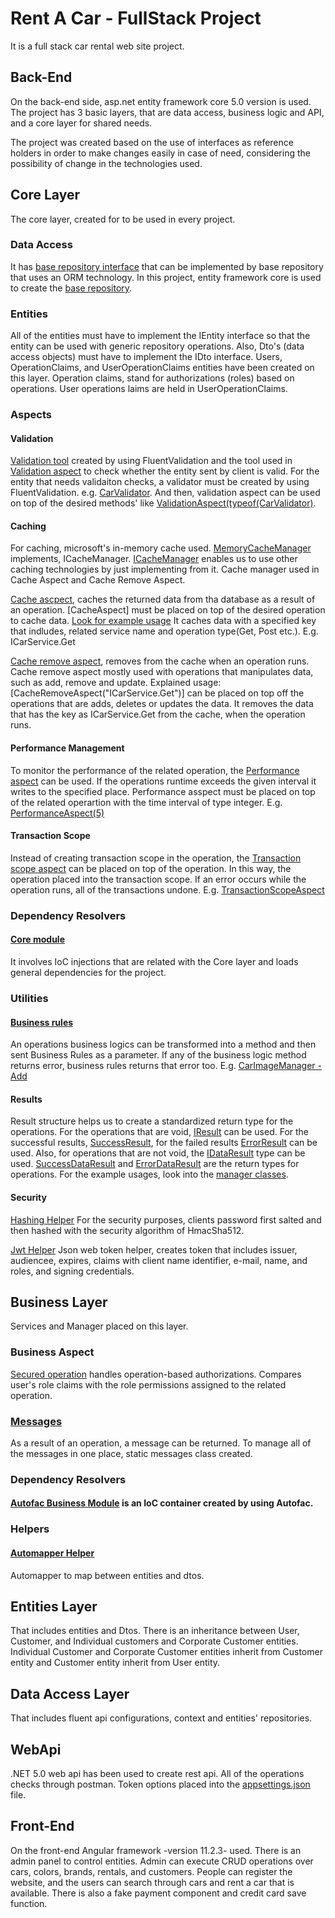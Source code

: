 # Rent A Car - FullStack Project

It is a full stack car rental web site project.

## Back-End

On the back-end side, asp.net entity framework core 5.0 version is used.
The project has 3 basic layers, that are data access, business logic and API, and a core layer for shared needs.

The project was created based on the use of interfaces as reference holders in order to make changes easily in case of need, considering the possibility of change in the technologies used.


## Core Layer
The core layer, created for to be used in every project.

### Data Access
It has [base repository interface](https://github.com/dnzhngl/RentACar-FullStack/blob/851a2ee17f/CarRental.Core/DataAccess/IEntityRepository.cs) that can be implemented by base repository that uses an ORM technology. In this project, entity framework core is used to create the [base repository](https://github.com/dnzhngl/RentACar-FullStack/blob/851a2ee17f/CarRental.Core/DataAccess/EntityFramework/EfEntityRepositoryBase.cs).

### Entities
All of the entities must have to implement the IEntity interface so that the entity can be used with generic repository operations. Also, Dto's (data access objects) must have to implement the IDto interface.
Users, OperationClaims, and UserOperationClaims entities have been created on this layer. Operation claims, stand for authorizations (roles) based on operations. User operations laims are held in UserOperationClaims.


### Aspects

#### Validation
[Validation tool](https://github.com/dnzhngl/RentACar-FullStack/blob/851a2ee17f/CarRental.Core/CrossCuttingConcerns/Validation/FluentValidation/ValidationTool.cs) created by using FluentValidation and the tool used in [Validation aspect](https://github.com/dnzhngl/RentACar-FullStack/blob/851a2ee17f/CarRental.Core/Aspects/Autofac/Validation/ValidationAspect.cs) to check whether the entity sent by client is valid.
For the entity that needs validaiton checks, a validator must be created by using FluentValidation. e.g. [CarValidator](https://github.com/dnzhngl/RentACar-FullStack/blob/851a2ee17f/CarRental.Business/ValidationRules/FluentValidation/CarValidator.cs). And then, validation aspect can be used on top of the desired methods' like [ValidationAspect(typeof(CarValidator)](https://github.com/dnzhngl/RentACar-FullStack/blob/851a2ee17f/CarRental.Business/Concrete/CarManager.cs).

#### Caching
For caching, microsoft's in-memory cache used. [MemoryCacheManager](#https://github.com/dnzhngl/RentACar-FullStack/blob/851a2ee17f/CarRental.Core/CrossCuttingConcerns/Caching/Microsoft/MemoryCacheManager.cs) implements, ICacheManager. [ICacheManager](#https://github.com/dnzhngl/RentACar-FullStack/blob/851a2ee17f/CarRental.Core/CrossCuttingConcerns/Caching/ICacheManager.cs) enables us to use other caching technologies by just implementing from it. Cache manager used in Cache Aspect and Cache Remove Aspect. 

[Cache ascpect](https://github.com/dnzhngl/RentACar-FullStack/blob/851a2ee17f/CarRental.Core/Aspects/Autofac/Caching/CacheAspect.cs), caches the returned data from tha database as a result of an operation. [CacheAspect] must be placed on top of the desired operation to cache data. [Look for example usage](https://github.com/dnzhngl/RentACar-FullStack/blob/851a2ee17f/CarRental.Business/Concrete/CarManager.cs) It caches data with a specified key that indludes, related service name and operation type(Get, Post etc.). E.g. ICarService.Get 

[Cache remove aspect](https://github.com/dnzhngl/RentACar-FullStack/blob/851a2ee17f/CarRental.Core/Aspects/Autofac/Caching/CacheRemoveAspect.cs), removes from the cache when an operation runs. Cache remove aspect mostly used with operations that manipulates data, such as add, remove and update. Explained usage: [CacheRemoveAspect("ICarService.Get")] can be placed on top off the operations that are adds, deletes or updates the data. It removes the data that has the key as ICarService.Get from the cache, when the operation runs.

#### Performance Management
To monitor the performance of the related operation, the [Performance aspect](https://github.com/dnzhngl/RentACar-FullStack/blob/851a2ee17f/CarRental.Core/Aspects/Autofac/Performance/PerformanceAspect.cs) can be used. If the operations runtime exceeds the given interval it writes to the specified place. Performance asspect must be placed on top of the related operartion with the time interval of type integer. E.g. [PerformanceAspect(5)](https://github.com/dnzhngl/RentACar-FullStack/blob/851a2ee17f/CarRental.Business/Concrete/CarManager.cs)

#### Transaction Scope
Instead of creating transaction scope in the operation, the [Transaction scope aspect](https://github.com/dnzhngl/RentACar-FullStack/blob/851a2ee17f/CarRental.Core/Aspects/Autofac/Transaction/TransactionScopeAspect.cs) can be placed on top of the operation. In this way, the operation placed into the transaction scope. If an error occurs while the operation runs, all of the transactions undone. E.g. [TransactionScopeAspect](https://github.com/dnzhngl/RentACar-FullStack/blob/851a2ee17f/CarRental.Business/Concrete/CarImageManager.cs)


### Dependency Resolvers
#### [Core module](https://github.com/dnzhngl/RentACar-FullStack/blob/851a2ee17f/CarRental.Core/DependencyResolvers/CoreModule.cs)
It involves IoC injections that are related with the Core layer and loads general dependencies for the project.


### Utilities

#### [Business rules](https://github.com/dnzhngl/RentACar-FullStack/blob/851a2ee17f/CarRental.Core/Utilities/Business/BusinessRules.cs)
An operations business logics can be transformed into a method and then sent Business Rules as a parameter. If any of the business logic method returns error, business rules returns that error too. E.g. [CarImageManager - Add](https://github.com/dnzhngl/RentACar-FullStack/blob/851a2ee17f/CarRental.Business/Concrete/CarImageManager.cs)

#### Results
Result structure helps us to create a standardized return type for the operations.
For the operations that are void, [IResult](https://github.com/dnzhngl/RentACar-FullStack/blob/851a2ee17f/CarRental.Core/Utilities/Results/IResult.cs) can be used. For the successful results, [SuccessResult](https://github.com/dnzhngl/RentACar-FullStack/blob/851a2ee17f/CarRental.Core/Utilities/Results/SuccessResult.cs), for the failed results [ErrorResult](https://github.com/dnzhngl/RentACar-FullStack/blob/851a2ee17f/CarRental.Core/Utilities/Results/ErrorResult.cs) can be used. Also, for operations that are not void, the [IDataResult](https://github.com/dnzhngl/RentACar-FullStack/blob/851a2ee17f/CarRental.Core/Utilities/Results/IDataResult.cs) type can be used. [SuccessDataResult](https://github.com/dnzhngl/RentACar-FullStack/blob/851a2ee17f/CarRental.Core/Utilities/Results/SuccessDataResult.cs) and [ErrorDataResult](https://github.com/dnzhngl/RentACar-FullStack/blob/851a2ee17f/CarRental.Core/Utilities/Results/ErrorDataResult.cs) are the return types for operations. For the example usages, look into the [manager classes](https://github.com/dnzhngl/RentACar-FullStack/blob/851a2ee17f/CarRental.Business/Concrete/CarManager.cs).

#### Security
[Hashing Helper](https://github.com/dnzhngl/RentACar-FullStack/blob/851a2ee17f/CarRental.Core/Utilities/Security/Hashing/HashingHelper.cs)
For the security purposes, clients password first salted and then hashed with the security algorithm of HmacSha512.

[Jwt Helper](#https://github.com/dnzhngl/RentACar-FullStack/blob/851a2ee17f/CarRental.Core/Utilities/Security/Jwt/JwtHelper.cs)
Json web token helper, creates token that includes issuer, audiencee, expires, claims with client name identifier, e-mail, name, and roles, and signing credentials.


## Business Layer
Services and Manager placed on this layer. 

### Business Aspect
[Secured operation](https://github.com/dnzhngl/RentACar-FullStack/blob/851a2ee17f/CarRental.Business/BusinessAspect/SecuredOperation.cs) handles operation-based authorizations. Compares user's role claims with the role permissions assigned to the related operation.

### [Messages](https://github.com/dnzhngl/RentACar-FullStack/blob/851a2ee17f/CarRental.Business/Constants/Messages.cs)
As a result of an operation, a message can be returned. To manage all of the messages in one place, static messages class created.

### Dependency Resolvers
#### [Autofac Business Module](https://github.com/dnzhngl/RentACar-FullStack/blob/851a2ee17f/CarRental.Business/DependencyResolvers/Autofac/AutofacBusinessModule.cs) is an IoC container created by using Autofac.

### Helpers
#### [Automapper Helper](https://github.com/dnzhngl/RentACar-FullStack/blob/851a2ee17f/CarRental.Business/Helpers/AutoMapperHelper.cs)
Automapper to map between entities and dtos.


## Entities Layer
That includes entities and Dtos.
There is an inheritance between User, Customer, and Individual customers and Corporate Customer entities. Individual Customer and Corporate Customer entities inherit from Customer entity and Customer entity inherit from User entity.


## Data Access Layer
That includes fluent api configurations, context and entities' repositories.


## WebApi
.NET 5.0 web api has been used to create rest api. All of the operations checks through postman. 
Token options placed into the [appsettings.json](https://github.com/dnzhngl/RentACar-FullStack/blob/851a2ee17f/CarRental.WebApi/appsettings.json) file.


## Front-End
On the front-end Angular framework -version 11.2.3- used. 
There is an admin panel to control entities. Admin can execute CRUD operations over cars, colors, brands, rentals, and customers.
People can register the website, and the users can search through cars and rent a car that is available.
There is also a fake payment component and credit card save function.
